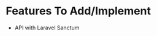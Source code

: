 # Features To Add/Implement

<!-- - Two-Factor Authentication -->
<!-- - Secure database session management -->
- API with Laravel Sanctum
